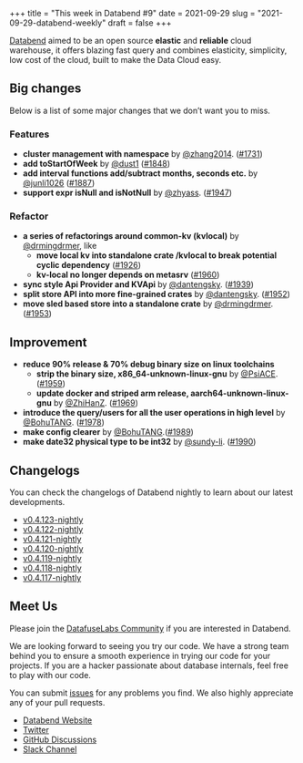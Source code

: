 +++
title = "This week in Databend #9"
date = 2021-09-29
slug = "2021-09-29-databend-weekly"
draft = false
+++

[Databend](https://github.com/datafuselabs/databend) aimed to be an open source **elastic** and **reliable** cloud warehouse, it offers blazing fast query and combines elasticity, simplicity, low cost of the cloud, built to make the Data Cloud easy.

## Big changes

Below is a list of some major changes that we don’t want you to miss.

### Features

- **cluster management with namespace**  by [@zhang2014](https://github.com/zhang2014). ([#1731](https://github.com/datafuselabs/databend/pull/1731))
- **add toStartOfWeek** by [@dust1](https://github.com/dust1) ([#1848](https://github.com/datafuselabs/databend/pull/1942))
- **add interval functions add/subtract months, seconds etc.** by [@junli1026](https://github.com/junli1026) ([#1887](https://github.com/datafuselabs/databend/pull/1887))
- **support expr isNull and isNotNull** by [@zhyass](https://github.com/zhyass). ([#1947](https://github.com/datafuselabs/databend/pull/1947))

### Refactor

- **a series of refactorings around common-kv (kvlocal)** by [@drmingdrmer](https://github.com/drmingdrmer), like
    - **move local kv into standalone crate /kvlocal to break potential cyclic dependency** ([#1926](https://github.com/datafuselabs/databend/pull/1926))
    - **kv-local no longer depends on metasrv** ([#1960](https://github.com/datafuselabs/databend/pull/1960))
- **sync style Api Provider and KVApi** by [@dantengsky](https://github.com/dantengsky). ([#1939](https://github.com/datafuselabs/databend/pull/1939))
- **split store API into more fine-grained crates** by [@dantengsky](https://github.com/dantengsky). ([#1952](https://github.com/datafuselabs/databend/pull/1952))
- **move sled based store into a standalone crate** by [@drmingdrmer](https://github.com/drmingdrmer). ([#1953](https://github.com/datafuselabs/databend/pull/1953))

## Improvement

- **reduce 90% release & 70% debug binary size on linux toolchains**
    - **strip the binary size, x86_64-unknown-linux-gnu** by [@PsiACE](https://github.com/PsiACE). ([#1959](https://github.com/datafuselabs/databend/pull/1959))
    - **update docker and striped arm release, aarch64-unknown-linux-gnu** by [@ZhiHanZ](https://github.com/ZhiHanZ). ([#1969](https://github.com/datafuselabs/databend/pull/1969))
- **introduce the query/users for all the user operations in high level** by [@BohuTANG](https://github.com/BohuTANG). ([#1978](https://github.com/datafuselabs/databend/pull/1978))
- **make config clearer** by [@BohuTANG](https://github.com/BohuTANG).([#1989](https://github.com/datafuselabs/databend/pull/1989))
- **make date32 physical type to be int32** by [@sundy-li](https://github.com/sundy-li). ([#1990](https://github.com/datafuselabs/databend/pull/1990))

## Changelogs

You can check the changelogs of Databend nightly to learn about our latest developments.

- [v0.4.123-nightly](https://github.com/datafuselabs/databend/releases/tag/v0.4.123-nightly)
- [v0.4.122-nightly](https://github.com/datafuselabs/databend/releases/tag/v0.4.122-nightly)
- [v0.4.121-nightly](https://github.com/datafuselabs/databend/releases/tag/v0.4.121-nightly)
- [v0.4.120-nightly](https://github.com/datafuselabs/databend/releases/tag/v0.4.120-nightly)
- [v0.4.119-nightly](https://github.com/datafuselabs/databend/releases/tag/v0.4.119-nightly)
- [v0.4.118-nightly](https://github.com/datafuselabs/databend/releases/tag/v0.4.118-nightly)
- [v0.4.117-nightly](https://github.com/datafuselabs/databend/releases/tag/v0.4.117-nightly)

## Meet Us

Please join the [DatafuseLabs Community](https://github.com/datafuselabs/) if you are interested in Databend.

We are looking forward to seeing you try our code. We have a strong team behind you to ensure a smooth experience in trying our code for your projects.
If you are a hacker passionate about database internals, feel free to play with our code.

You can submit [issues](https://github.com/datafuselabs/databend/issues) for any problems you find. We also highly appreciate any of your pull requests.

- [Databend Website](https://databend.rs)
- [Twitter](https://twitter.com/Datafuse_Labs)
- [GitHub Discussions](https://github.com/datafuselabs/databend/discussions)
- [Slack Channel](https://link.databend.rs/join-slack)
